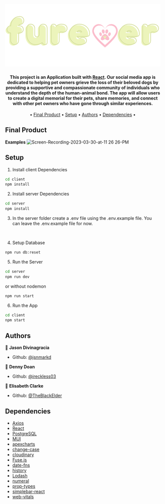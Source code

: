 <h1 align="center">
  <br>
<img src='https://raw.githubusercontent.com/jsnmarkd/furever/5e46d54dfbf8a9221bf2bc1bed92357325c1bcb1/client/public/assets/logo_furever_text.svg' alt='log'/>
  <br>
</h1>

<h4 align="center">
  This project is an Application built with 
  <a href="https://reactjs.org/">React</a>. Our social media app is dedicated to helping pet owners grieve the loss of their beloved dogs by providing a supportive and compassionate community of individuals who understand the depth of the human-animal bond. The app will allow users to create a digital memorial for their pets, share memories, and connect with other pet owners who have gone through similar experiences. 
</h4>

<p align="center">
  • <a href="#final-product">Final Product</a> •
  <a href="#setup">Setup</a> •
  <a href="#authors">Authors</a> •
  <a href="#dependencies">Dependencies</a> •
</p>

## Final Product

**Examples**
![Screen-Recording-2023-03-30-at-11 26 26-PM](https://user-images.githubusercontent.com/118557828/229015591-b3b20d1c-32a5-4195-85e0-0d2f396a27c9.gif)

## Setup

1. Install client Dependencies
```sh
cd client
npm install
```
2. Install server Dependencies
```sh
cd server
npm install
```
3. In the server folder create a .env file using the .env.example file. You can leave the .env.example file for now.

<br>

4. Setup Database
```sh
npm run db:reset
```
5. Run the Server
```sh
cd server
npm run dev
```
or without nodemon
```sh
npm run start
```
6. Run the App
```sh
cd client
npm start
```

## Authors

👤 **Jason Divinagracia**

* Github: [@jsnmarkd](https://github.com/jsnmarkd)


👤 **Denny Doan**

* Github: [@ireckless03](https://github.com/ireckless03)


👤 **Elisabeth Clarke**

* Github: [@TheBlackElder](https://github.com/TheBlackElder)

## Dependencies

- [Axios](https://axios-http.com/docs/intro)
- [React](https://reactjs.org/)
- [PostgreSQL](https://www.postgresql.org/)
- [MUI](https://mui.com/)
- [apexcharts](https://apexcharts.com)
- [change-case](https://github.com/blakeembrey/change-case/tree/master/packages/camel-case#readme)
- [cloudinary](https://cloudinary.com/)
- [Fuse.js](http://fusejs.io)
- [date-fns](https://github.com/date-fns/date-fns#readme)
- [history](https://github.com/remix-run/history#readme)
- [Lodash](https://lodash.com/)
- [numeral](http://numeraljs.com)
- [prop-types](https://www.npmjs.com/package/prop-types)
- [simplebar-react](https://grsmto.github.io/simplebar/)
- [web-vitals](https://github.com/GoogleChrome/web-vitals#readme)
